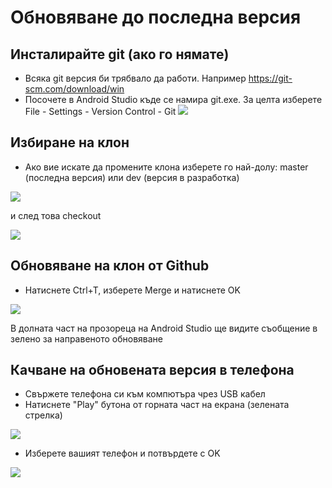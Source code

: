 # Обновяване до последна версия

## Инсталирайте git (ако го нямате)
* Всяка git версия би трябвало да работи. Например https://git-scm.com/download/win
* Посочете в Android Studio къде се намира git.exe. За целта изберете File - Settings - Version Control - Git
![](images/git.png)

## Избиране на клон
* Ако вие искате да промените клона изберете го най-долу: master (последна версия) или dev (версия в разработка)

![](images/branchintray.png)

и след това checkout

![](images/checkout.png)

## Обновяване на клон от Github
* Натиснете Ctrl+T, изберете Merge и натиснете OK

![](images/merge.png)

В долната част на прозореца на Android Studio ще видите съобщение в зелено за направеното обновяване

## Качване на обновената версия в телефона
* Свържете телефона си към компютъра чрез USB кабел
* Натиснете "Play" бутона от горната част на екрана (зелената стрелка)

![](images/play.png)

* Изберете вашият телефон и потвърдете с OK

![](images/connectedphone.png)
